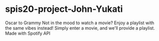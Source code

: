 # spis20-project-John-Yukati
Oscar to Grammy
Not in the mood to watch a movie? Enjoy a playlist with the same vibes instead! Simply enter a movie, and we'll provide a playlist.
Made with Spotify API
